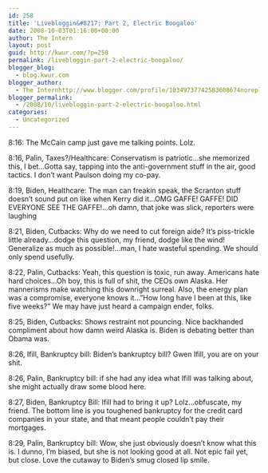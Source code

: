```yaml
---
id: 258
title: 'Livebloggin&#8217; Part 2, Electric Boogaloo'
date: 2008-10-03T01:16:00+00:00
author: The Intern
layout: post
guid: http://kwur.com/?p=258
permalink: /livebloggin-part-2-electric-boogaloo/
blogger_blog:
  - blog.kwur.com
blogger_author:
  - The Internhttp://www.blogger.com/profile/10349737742583608674noreply@blogger.com
blogger_permalink:
  - /2008/10/livebloggin-part-2-electric-boogaloo.html
categories:
  - Uncategorized
---
```

<div class="pf-content">
  <p>
    8:16: The McCain camp just gave me talking points. Lolz.
  </p>
  
  <p>
    8:16, Palin, Taxes?/Healthcare: Conservatism is patriotic&#8230;she memorized this, I bet&#8230;Gotta say, tapping into the anti-government stuff in the air, good tactics. I don&#8217;t want Paulson doing my co-pay.
  </p>
  
  <p>
    8:19, Biden, Healthcare: The man can freakin speak, the Scranton stuff doesn&#8217;t sound put on like when Kerry did it&#8230;OMG GAFFE! GAFFE! DID EVERYONE SEE THE GAFFE!&#8230;oh damn, that joke was slick, reporters were laughing
  </p>
  
  <p>
    8:21, Biden, Cutbacks: Why do we need to cut foreign aide? It&#8217;s piss-trickle little already&#8230;dodge this question, my friend, dodge like the wind! Generalize as much as possible!&#8230;man, I hate wasteful spending. We should only spend usefully.
  </p>
  
  <p>
    8:22, Palin, Cutbacks: Yeah, this question is toxic, run away. Americans hate hard choices&#8230;Oh boy, this is full of shit, the CEOs own Alaska. Her mannerisms make watching this downright surreal. Also, the energy plan was a compromise, everyone knows it&#8230;&#8221;How long have I been at this, like five weeks?&#8221; We may have just heard a campaign ender, folks.
  </p>
  
  <p>
    8:25, Biden, Cutbacks: Shows restraint not pouncing. Nice backhanded compliment about how damn weird Alaska is. Biden is debating better than Obama was.
  </p>
  
  <p>
    8:26, Ifill, Bankruptcy bill: Biden&#8217;s bankruptcy bill? Gwen Ifill, you are on your shit.
  </p>
  
  <p>
    8:26, Palin, Bankruptcy bill: if she had any idea what Ifill was talking about, she might actually draw some blood here.
  </p>
  
  <p>
    8:27, Biden, Bankruptcy Bill: Ifill had to bring it up? Lolz&#8230;obfuscate, my friend. The bottom line is you toughened bankruptcy for the credit card companies in your state, and that meant people couldn&#8217;t pay their mortgages.
  </p>
  
  <p>
    8:29, Palin, Bankruptcy bill: Wow, she just obviously doesn&#8217;t know what this is. I dunno, I&#8217;m biased, but she is not looking good at all. Not epic fail yet, but close. Love the cutaway to Biden&#8217;s smug closed lip smile.
  </p>
</div>